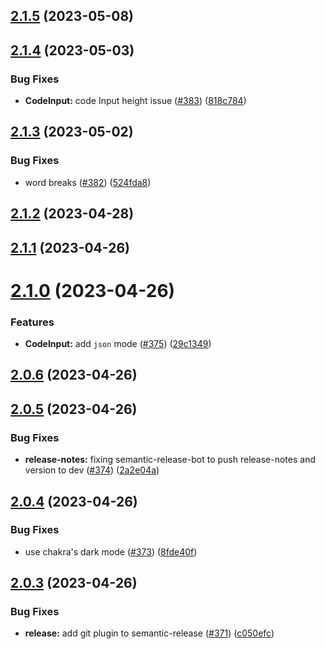 ## [2.1.5](https://github.com/logicalclocks/quartz/compare/v2.1.4...v2.1.5) (2023-05-08)

## [2.1.4](https://github.com/logicalclocks/quartz/compare/v2.1.3...v2.1.4) (2023-05-03)


### Bug Fixes

* **CodeInput:** code Input height issue ([#383](https://github.com/logicalclocks/quartz/issues/383)) ([818c784](https://github.com/logicalclocks/quartz/commit/818c78433e79ee4f16de8d4f65cc14f197e4d494))

## [2.1.3](https://github.com/logicalclocks/quartz/compare/v2.1.2...v2.1.3) (2023-05-02)


### Bug Fixes

* word breaks ([#382](https://github.com/logicalclocks/quartz/issues/382)) ([524fda8](https://github.com/logicalclocks/quartz/commit/524fda86d2875d1620c29839fd9478a5328156b3))

## [2.1.2](https://github.com/logicalclocks/quartz/compare/v2.1.1...v2.1.2) (2023-04-28)

## [2.1.1](https://github.com/logicalclocks/quartz/compare/v2.1.0...v2.1.1) (2023-04-26)

# [2.1.0](https://github.com/logicalclocks/quartz/compare/v2.0.6...v2.1.0) (2023-04-26)


### Features

* **CodeInput:** add `json` mode ([#375](https://github.com/logicalclocks/quartz/issues/375)) ([29c1349](https://github.com/logicalclocks/quartz/commit/29c134945da30084cc487cfbbb971a5f45a119dc))

## [2.0.6](https://github.com/logicalclocks/quartz/compare/v2.0.5...v2.0.6) (2023-04-26)

## [2.0.5](https://github.com/logicalclocks/quartz/compare/v2.0.4...v2.0.5) (2023-04-26)


### Bug Fixes

* **release-notes:** fixing semantic-release-bot to push release-notes and version to dev ([#374](https://github.com/logicalclocks/quartz/issues/374)) ([2a2e04a](https://github.com/logicalclocks/quartz/commit/2a2e04a3d1bb42bf74bc9e9d0cc8fe5762ac548f))

## [2.0.4](https://github.com/logicalclocks/quartz/compare/v2.0.3...v2.0.4) (2023-04-26)


### Bug Fixes

* use chakra's dark mode ([#373](https://github.com/logicalclocks/quartz/issues/373)) ([8fde40f](https://github.com/logicalclocks/quartz/commit/8fde40fec16e7a603e51b2425385fb60a3898092))

## [2.0.3](https://github.com/logicalclocks/quartz/compare/v2.0.2...v2.0.3) (2023-04-26)


### Bug Fixes

* **release:** add git plugin to semantic-release ([#371](https://github.com/logicalclocks/quartz/issues/371)) ([c050efc](https://github.com/logicalclocks/quartz/commit/c050efcf6aaf5b305c32777b3a573cf7cca8d7b3))
